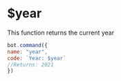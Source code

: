 # $year

This function returns the current year

```javascript
bot.command({
name: "year",
code: `Year: $year`
//Returns: 2021
})
```

